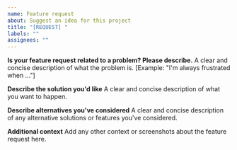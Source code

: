 ```yaml
---
name: Feature request
about: Suggest an idea for this project
title: "[REQUEST] "
labels: ""
assignees: ""
---
```


**Is your feature request related to a problem? Please describe.** A clear and concise
description of what the problem is. [Example: "I'm always frustrated when ..."]

**Describe the solution you'd like** A clear and concise description of what you want to
happen.

**Describe alternatives you've considered** A clear and concise description of any
alternative solutions or features you've considered.

**Additional context** Add any other context or screenshots about the feature request
here.
